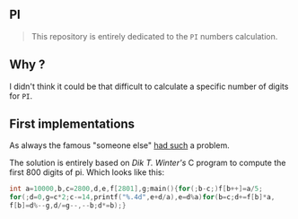 ## PI

> This repository is entirely dedicated to the `PI` numbers calculation.

## Why ?

I didn't think it could be that difficult to calculate a specific number
of digits for `PI`.

## First implementations

As always the famous "someone else" [had such](https://crypto.stanford.edu/pbc/notes/pi/code.html) a problem.

The solution is entirely based on *Dik T. Winter's* C program to compute the
first 800 digits of pi. Which looks like this:

```c
int a=10000,b,c=2800,d,e,f[2801],g;main(){for(;b-c;)f[b++]=a/5;
for(;d=0,g=c*2;c-=14,printf("%.4d",e+d/a),e=d%a)for(b=c;d+=f[b]*a,
f[b]=d%--g,d/=g--,--b;d*=b);}
```


